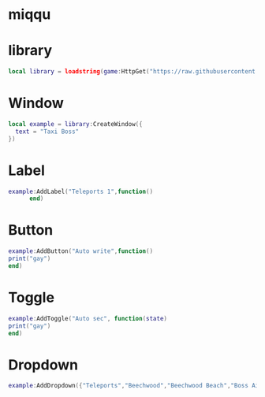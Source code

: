 # miqqu

# library

```lua
local library = loadstring(game:HttpGet("https://raw.githubusercontent.com/Marco8642/science/main/ui%20libs2", true))()
```

# Window

```lua
local example = library:CreateWindow({
  text = "Taxi Boss"
})
```

# Label

```lua
example:AddLabel("Teleports 1",function()
      end)
```

# Button

```lua
example:AddButton("Auto write",function()
print("gay")
end)
```
# Toggle

```lua
example:AddToggle("Auto sec", function(state)
print("gay")
end)
```

# Dropdown

```lua
example:AddDropdown({"Teleports","Beechwood","Beechwood Beach","Boss Airport","Bridgeview","Cedar Side","Central Bank","Central City","City Park","Coconut Park","Country Club","Da Hills","Doge Harbor"},function(state) --true/false, replaces the current title "Dropdown" with the option
```
